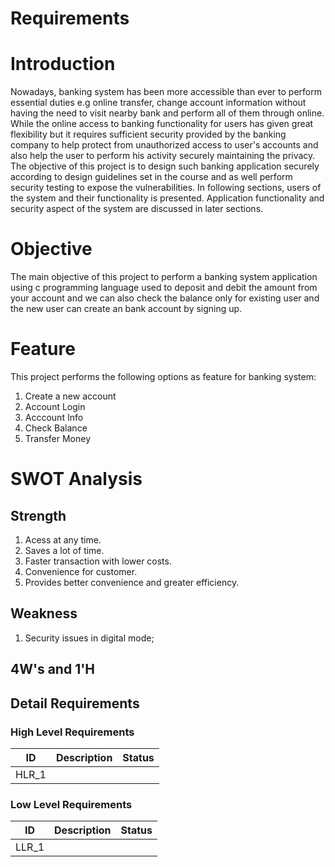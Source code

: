 # Requirements

# Introduction

Nowadays, banking system has been more accessible than ever to perform essential duties e.g online transfer, change account information without having the need to visit nearby bank and perform all of them through online. While the online access to banking functionality for users has given great flexibility but it requires sufficient security provided by the banking company to help protect from unauthorized access to user's accounts and also help the user to perform his activity securely maintaining the privacy. The objective of this project is to design such banking application securely according to design guidelines set in the course and as well perform security testing to expose the vulnerabilities. In following sections, users of the system and their functionality is presented. Application functionality and security aspect of the system are discussed in later sections.

# Objective 

The main objective of this project to perform a banking system application using c programming language used to deposit and debit the amount from your account and we can also check the balance only for existing user and the new user can create an bank account by signing up.



# Feature

This project performs the following options as feature for banking system:

1. Create a new account
2. Account Login
3. Acccount Info
4. Check Balance
5. Transfer Money

# SWOT Analysis

## Strength

1. Acess at any time.
2. Saves a lot of time.
3. Faster transaction with lower costs.
4. Convenience for customer.
5. Provides better convenience and greater efficiency.

## Weakness

1. Security issues in digital mode;



## 4W's and 1'H





## Detail Requirements

### High Level Requirements
| ID   |      Description     |  Status |
|----------|:-------------:|------:|
| HLR_1 |   |  |


### Low Level Requirements
| ID   |      Description     |  Status |
|----------|:-------------:|------:|
| LLR_1 |   |   |











